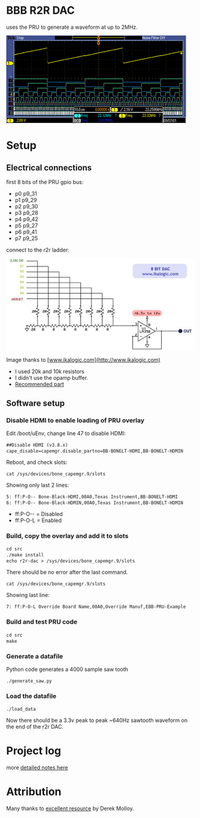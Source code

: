 # BBB R2R DAC

uses the PRU to generate a waveform at up to 2MHz.

![scope screenshot](r2rDAC-8bit.png)

# Setup

## Electrical connections

first 8 bits of the PRU gpio bus:

* p0 p9_31
* p1 p9_29
* p2 p9_30
* p3 p9_28
* p4 p9_42
* p5 p9_27
* p6 p9_41
* p7 p9_25

connect to the r2r ladder:

![r2r dac](8bitdac.jpg)

Image thanks to [www.ikalogic.com](http://www.ikalogic.com)

* I used 20k and 10k resistors
* I didn't use the opamp buffer.
* [Recommended part](http://uk.farnell.com/bourns/4310r-r2r-103lf/resistor-ladder-n-w-10-10kohm/dp/2112797?ost=bourns+r2r&selectedCategoryId=&categoryNameResp=All%2BCategories&searchView=table&iscrfnonsku=false)

## Software setup

### Disable HDMI to enable loading of PRU overlay

Edit /boot/uEnv, change line 47 to disable HDMI:

    ##Disable HDMI (v3.8.x)
    cape_disable=capemgr.disable_partno=BB-BONELT-HDMI,BB-BONELT-HDMIN

Reboot, and check slots:

    cat /sys/devices/bone_capemgr.9/slots

Showing only last 2 lines:

    5: ff:P-O-- Bone-Black-HDMI,00A0,Texas Instrument,BB-BONELT-HDMI
    6: ff:P-O-- Bone-Black-HDMIN,00A0,Texas Instrument,BB-BONELT-HDMIN

* ff:P-O-- = Disabled
* ff:P-O-L = Enabled

### Build, copy the overlay and add it to slots

    cd src
    ./make install
    echo r2r-dac > /sys/devices/bone_capemgr.9/slots 

There should be no error after the last command.

    cat /sys/devices/bone_capemgr.9/slots

Showing last line:

    7: ff:P-O-L Override Board Name,00A0,Override Manuf,EBB-PRU-Example


### Build and test PRU code

    cd src
    make

### Generate a datafile

Python code generates a 4000 sample saw tooth

    ./generate_saw.py

### Load the datafile

    ./load_data

Now there should be a 3.3v peak to peak ~640Hz sawtooth waveform on the end of the r2r DAC.

# Project log

more [detailed notes here](log.md)

# Attribution

Many thanks to [excellent resource](http://www.exploringbeaglebone.com/) by
Derek Molloy.

